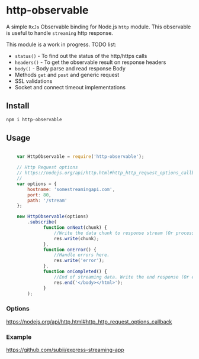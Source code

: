 # http-observable
A simple `RxJs` Observable binding for Node.js `http` module. This observable is useful to handle `streaming` http response.

This module is a work in progress.
TODO list:
- `status()` - To find out the status of the http/https calls
- `headers()` - To get the observable result on response headers
- `body()` - Body parse and read response Body
- Methods `get` and `post` and generic request
- SSL validations
- Socket and connect timeout implementations 

## Install

```sh
npm i http-observable
```

## Usage

```javaScript

    var HttpObservable = require('http-observable');

    // Http Request options
    // https://nodejs.org/api/http.html#http_http_request_options_callback
    //
    var options = {
        hostname: 'somestreamingapi.com',
        port: 80,
        path: '/stream'
    };

    new HttpObservable(options)
        .subscribe(
              function onNext(chunk) {
                  //Write the data chunk to response stream (Or process the data)
                  res.write(chunk);
              },
              function onError() {
                  //Handle errors here.
                  res.write('error');
              },
              function onCompleted() {
                  //End of streaming data. Write the end response (Or equivalent tasks)
                  res.end('</body></html>');
              }
        );

```

### Options

https://nodejs.org/api/http.html#http_http_request_options_callback

### Example

https://github.com/subii/express-streaming-app
